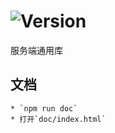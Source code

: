 # ![Version](https://img.shields.io/badge/version-12.133.36-green.svg)

服务端通用库

## 文档
    * `npm run doc`
    * 打开`doc/index.html`